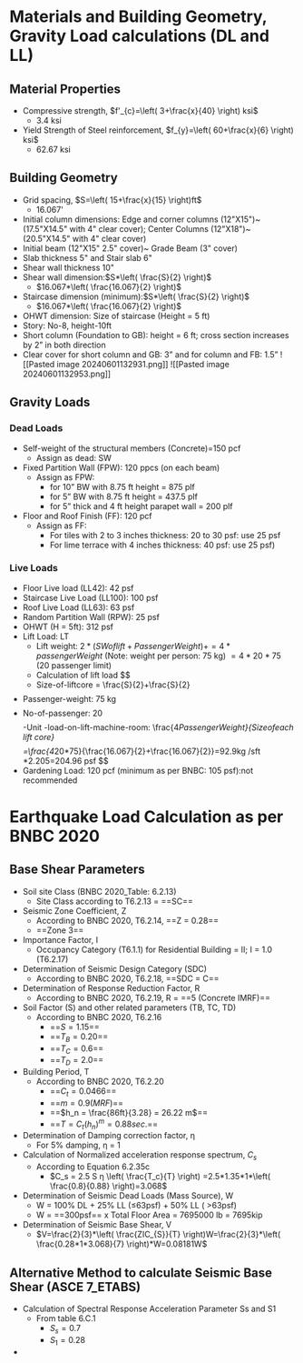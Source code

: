 # Materials and Building Geometry, Gravity Load calculations (DL and LL)

## Material Properties
- Compressive strength, $f'_{c}=\left( 3+\frac{x}{40} \right) ksi$
	- 3.4 ksi
- Yield Strength of Steel reinforcement, $f_{y}=\left( 60+\frac{x}{6} \right) ksi$
	- 62.67 ksi
## Building Geometry
- Grid spacing, $S=\left( 15+\frac{x}{15} \right)ft$
	- 16.067'
- Initial column dimensions: Edge and corner columns (12"X15")~(17.5"X14.5" with 4" clear cover); Center Columns (12"X18")~ (20.5"X14.5" with 4" clear cover)
- Initial beam (12"X15" 2.5" cover)~ Grade Beam (3" cover)
- Slab thickness 5" and Stair slab 6"
- Shear wall thickness 10"
- Shear wall dimension:$S*\left( \frac{S}{2} \right)$
	- $16.067*\left( \frac{16.067}{2} \right)$
- Staircase dimension (minimum):$S*\left( \frac{S}{2} \right)$
	- $16.067*\left( \frac{16.067}{2} \right)$
- OHWT dimension: Size of staircase (Height = 5 ft)
- Story: No-8, height-10ft
- Short column (Foundation to GB): height = 6 ft; cross section increases by 2” in both direction
- Clear cover for short column and GB: 3” and for column and FB: 1.5”
![[Pasted image 20240601132931.png]]
![[Pasted image 20240601132953.png]]
## Gravity Loads
### Dead Loads
- Self-weight of the structural members (Concrete)=150 pcf
	- Assign as dead: SW
- Fixed Partition Wall (FPW): 120 ppcs (on each beam)
	- Assign as FPW:
		- for 10” BW with 8.75 ft height = 875 plf
		- for 5” BW with 8.75 ft height = 437.5 plf
		- for 5” thick and 4 ft height parapet wall = 200 plf
- Floor and Roof Finish (FF): 120 pcf
	- Assign as FF:
		- For tiles with 2 to 3 inches thickness: 20 to 30 psf: use 25 psf
		- For lime terrace with 4 inches thickness: 40 psf: use 25 psf)
### Live Loads
- Floor Live load (LL42): 42 psf
- Staircase Live Load (LL100): 100 psf
- Roof Live Load (LL63): 63 psf
- Random Partition Wall (RPW): 25 psf
- OHWT (H = 5ft): 312 psf
- Lift Load: LT
	- Lift weight: $2*(SW of lift + Passenger Weight)+=4* passenger Weight$ (Note: weight per person: 75 kg) $=4*20*75$ (20 passenger limit)
	- Calculation of lift load 
$$
	- Size-of-liftcore = \frac{S}{2}+\frac{S}{2}
$$
$$
- Passenger-weight: 75 kg
$$
$$
- No-of-passenger: 20
$$
$$
-Unit -load-on-lift-machine-room: \frac{4*PassengerWeight}{Sizeofeach lift core}
$$
$$
=\frac{4*20*75}{\frac{16.067}{2}+\frac{16.067}{2}}=92.9kg /sft *2.205=204.96 psf
$$
- Gardening Load: 120 pcf (minimum as per BNBC: 105 psf):not recommended
# Earthquake Load Calculation as per BNBC 2020
## Base Shear Parameters
- Soil site Class (BNBC 2020_Table: 6.2.13)
	- Site Class according to T6.2.13 = ==SC==
- Seismic Zone Coefficient, Z
	- According to BNBC 2020, T6.2.14, ==Z = 0.28==
	- ==Zone 3==
- Importance Factor, I
	- Occupancy Category (T6.1.1) for Residential Building = II; I = 1.0 (T6.2.17)
- Determination of Seismic Design Category (SDC)
	- According to BNBC 2020, T6.2.18, ==SDC = C==
- Determination of Response Reduction Factor, R
	- According to BNBC 2020, T6.2.19, R = ==5 (Concrete IMRF)==
- Soil Factor (S) and other related parameters (TB, TC, TD)
	- According to BNBC 2020, T6.2.16
		- ==$S = 1.15$==
		- ==$T_B= 0.20$==
		- ==$T_C= 0.6$==
		- ==$T_D = 2.0$==
- Building Period, T
	- According to BNBC 2020, T6.2.20
		- ==$C_t = 0.0466$==
		- ==$m = 0.9 (MRF)$==
		- ==$h_n = \frac{86ft}{3.28} = 26.22 m$==
		- ==$T = C_t (h_n)^m = 0.88 sec.$==
- Determination of Damping correction factor, η
	- For 5% damping, η = 1
- Calculation of Normalized acceleration response spectrum, $C_s$
	- According to Equation 6.2.35c
		- $C_s = 2.5 S η \left( \frac{T_c}{T} \right) =2.5*1.35*1*\left( \frac{0.8}{0.88} \right)=3.068$
- Determination of Seismic Dead Loads (Mass Source), W
	- W = 100% DL + 25% LL (≤63psf) + 50% LL ( &gt;63psf)
	- W = ==300psf== x Total Floor Area = 7695000 lb = 7695kip
- Determination of Seismic Base Shear, V
	- $V=\frac{2}{3}*\left( \frac{ZIC_{S}}{T} \right)W=\frac{2}{3}*\left( \frac{0.28*1*3.068}{7} \right)*W=0.08181W$
## Alternative Method to calculate Seismic Base Shear (ASCE 7_ETABS)
- Calculation of Spectral Response Acceleration Parameter Ss and S1
	- From table 6.C.1
		- $S_{s}=0.7$
		- $S_{1}=0.28$
- 